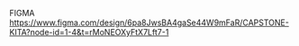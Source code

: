 FIGMA
https://www.figma.com/design/6pa8JwsBA4gaSe44W9mFaR/CAPSTONE-KITA?node-id=1-4&t=rMoNEOXyFtX7Lft7-1

